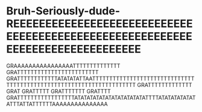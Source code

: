 # Bruh-Seriously-dude-REEEEEEEEEEEEEEEEEEEEEEEEEEEEEEEEEEEEEEEEEEEEEEEEEEEEEEEEEEEEEEEEEEEEEEEEEEEEEE
GRAAAAAAAAAAAAAAAATTTTTTTTTTTTTT GRATTTTTTTTTTTTTTTTTTTTTTTT GRATTTTTTTTTTTTATATATATTAATTTTTTTTTTTTTTTTTTTTTTTTTTTTTTTTTTTTTTTTTTTTTTTTTTTTTTTTTTTTTTTTTTTT GRATTTTTTTTTTTTT GRAT GRATTTTT GRATTTTTTT GRATTTT GRATTTTTTTTTTTTTTTTTATATATATATATATATATATATATTTTATATATATATATATTTATTATTTTTTAAAAAAAAAAAAAAA
